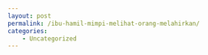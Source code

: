 ```yaml
---
layout: post
permalink: /ibu-hamil-mimpi-melihat-orang-melahirkan/
categories:
    - Uncategorized
---
```


